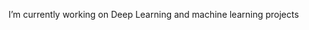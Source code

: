 I’m currently working on Deep Learning and machine learning projects

<!--
**RespectKnowledge/RespectKnowledge** is a ✨ _special_ ✨ repository because its `README.md` (this file) appears on your GitHub profile.

Here are some ideas to get you started:

- 🔭 I’m currently working on Deep Learning and machine learning projects
- 🌱 I’m currently learning semi or unsupervised methods for segmentation, classification
- 👯 I’m looking to collaborate on in research and projects for industery.
- 🤔 I’m looking for help with ...
- 💬 Ask me about ...
- 📫 How to reach me: ...
- 😄 Pronouns: ...
- ⚡ Fun fact: ...
-->

